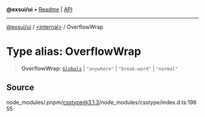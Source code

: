 **@exsui/ui** • [Readme](../../README.md) \| [API](../../globals.md)

***

[@exsui/ui](../../README.md) / [\<internal\>](../README.md) / OverflowWrap

# Type alias: OverflowWrap

> **OverflowWrap**: [`Globals`](Globals.md) \| `"anywhere"` \| `"break-word"` \| `"normal"`

## Source

node\_modules/.pnpm/csstype@3.1.3/node\_modules/csstype/index.d.ts:19855

